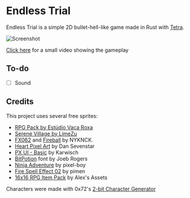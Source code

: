 # Endless Trial

Endless Trial is a simple 2D bullet-hell-like game made in Rust with [Tetra](https://github.com/17cupsofcoffee/tetra).

![Screenshot](https://user-images.githubusercontent.com/36349314/142258988-beb07f32-6d36-4aef-8c92-c3887b7637ce.png)

[Click here](https://streamable.com/hnnjb5) for a small video showing the gameplay


## To-do

- [ ] Sound 


## Credits

This project uses several free sprites:

  * [RPG Pack by Estúdio Vaca Roxa](https://bakudas.itch.io/generic-rpg-pack)
  * [Serene Village by LimeZu](https://limezu.itch.io/serenevillagerevamped)
  * [FX062](https://kvsr.itch.io/fx062) and [Fireball](https://kvsr.itch.io/fireball-animation) by NYKNCK.
  * [Heart Pixel Art](https://opengameart.org/content/heart-pixel-art) by Dan Sevenstar
  * [PX UI - Basic](https://karwisch.itch.io/pxui-basic) by Karwisch
  * [BitPotion](https:/https://joebrogers.itch.io/bitpotion) font by Joeb Rogers
  * [Ninja Adventure](https://pixel-boy.itch.io/ninja-adventure-asset-pack) by pixel-boy 
  * [Fire Spell Effect 02](https://pimen.itch.io/fire-spell-effect-02) by pimen
  * [16x16 RPG Item Pack](https://alexs-assets.itch.io/16x16-rpg-item-pack) by Alex's Assets

Characters were made with 0x72's [2-bit Character Generator](https://0x72.itch.io/2bitcharactergenerator)
